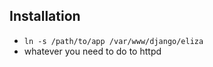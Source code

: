 Installation
------------

- `ln -s /path/to/app /var/www/django/eliza`
- whatever you need to do to httpd
